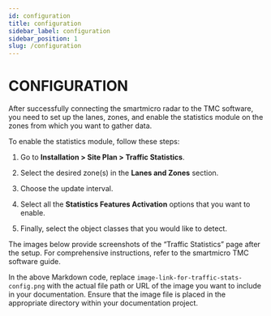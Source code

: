 ```yaml
---
id: configuration
title: configuration
sidebar_label: configuration
sidebar_position: 1
slug: /configuration
---
```

# CONFIGURATION

After successfully connecting the smartmicro radar to the TMC software, you need to set up the lanes, zones, and enable the statistics module on the zones from which you want to gather data.

To enable the statistics module, follow these steps:

1. Go to **Installation > Site Plan > Traffic Statistics**.

2. Select the desired zone(s) in the **Lanes and Zones** section.

3. Choose the update interval.

4. Select all the **Statistics Features Activation** options that you want to enable.

5. Finally, select the object classes that you would like to detect.

The images below provide screenshots of the “Traffic Statistics” page after the setup. For comprehensive instructions, refer to the smartmicro TMC software guide.


In the above Markdown code, replace `image-link-for-traffic-stats-config.png` with the actual file path or URL of the image you want to include in your documentation. Ensure that the image file is placed in the appropriate directory within your documentation project.

